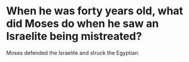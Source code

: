 # When he was forty years old, what did Moses do when he saw an Israelite being mistreated?

Moses defended the Israelite and struck the Egyptian.
